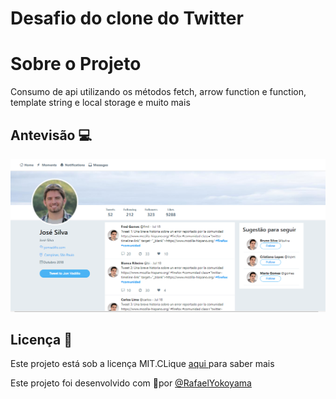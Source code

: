 
 # Desafio do clone do Twitter


# Sobre o Projeto 

Consumo de api utilizando os métodos fetch, arrow function e function, template string e local storage e muito mais  


## Antevisão 💻
![](https://github.com/Rafael-Yokoyama/Projetos-Trilha-Abinbev-React/blob/main/twitter-clone/img/img.PNG)




 
 

## Licença 📝 
  Este projeto está sob a licença MIT.CLique <a  href="https://github.com/Rafael-Yokoyama/Projetos-Trilha-Abinbev-React/blob/main/LICENSE"> aqui </a> para saber mais 
  
  Este projeto foi desenvolvido com 🖤por  <a href="https://github.com/Rafael-Yokoyama"> @RafaelYokoyama </a> 
  
